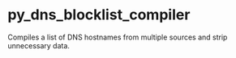 # py_dns_blocklist_compiler
Compiles a list of DNS hostnames from multiple sources and strip unnecessary data.
